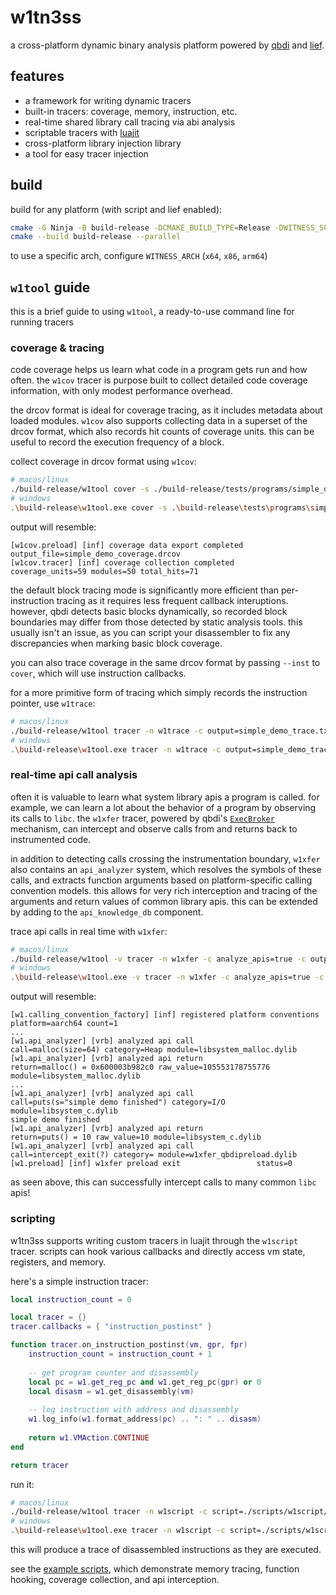 # w1tn3ss

a cross-platform dynamic binary analysis platform powered by [qbdi](https://github.com/QBDI/QBDI) and [lief](https://github.com/lief-project/LIEF).

## features

+ a framework for writing dynamic tracers
+ built-in tracers: coverage, memory, instruction, etc.
+ real-time shared library call tracing via abi analysis
+ scriptable tracers with [luajit](https://luajit.org/)
+ cross-platform library injection library
+ a tool for easy tracer injection

## build

build for any platform (with script and lief enabled):
```sh
cmake -G Ninja -B build-release -DCMAKE_BUILD_TYPE=Release -DWITNESS_SCRIPT=ON -DWITNESS_LIEF=ON
cmake --build build-release --parallel
```

to use a specific arch, configure `WITNESS_ARCH` (`x64`, `x86`, `arm64`)

## `w1tool` guide

this is a brief guide to using `w1tool`, a ready-to-use command line for running tracers

### coverage & tracing

code coverage helps us learn what code in a program gets run and how often. the `w1cov` tracer is purpose built to collect detailed code coverage information, with only modest performance overhead.

the drcov format is ideal for coverage tracing, as it includes metadata about loaded modules. `w1cov` also supports collecting data in a superset of the drcov format, which also records hit counts of coverage units. this can be useful to record the execution frequency of a block.

collect coverage in drcov format using `w1cov`:
```sh
# macos/linux
./build-release/w1tool cover -s ./build-release/tests/programs/simple_demo
# windows
.\build-release\w1tool.exe cover -s .\build-release\tests\programs\simple_demo.exe
```

output will resemble:
```
[w1cov.preload] [inf] coverage data export completed      output_file=simple_demo_coverage.drcov
[w1cov.tracer] [inf] coverage collection completed       coverage_units=59 modules=50 total_hits=71
```

the default block tracing mode is significantly more efficient than per-instruction tracing as it requires less frequent callback interuptions. however, qbdi detects basic blocks dynamically, so recorded block boundaries may differ from those detected by static analysis tools. this usually isn't an issue, as you can script your disassembler to fix any discrepancies when marking basic block coverage.

you can also trace coverage in the same drcov format by passing `--inst` to `cover`, which will use instruction callbacks.

for a more primitive form of tracing which simply records the instruction pointer, use `w1trace`:
```sh
# macos/linux
./build-release/w1tool tracer -n w1trace -c output=simple_demo_trace.txt -s ./build-release/tests/programs/simple_dem
# windows
.\build-release\w1tool.exe tracer -n w1trace -c output=simple_demo_trace.txt -s .\build-release\tests\programs\simple_demo.exe
```

### real-time api call analysis

often it is valuable to learn what system library apis a program is called. for example, we can learn a lot about the behavior of a program by observing its calls to `libc`. the `w1xfer` tracer, powered by qbdi's [`ExecBroker`](https://qbdi.readthedocs.io/en/stable/tutorial_ExecBrokerEvent.html) mechanism, can intercept and observe calls from and returns back to instrumented code.

in addition to detecting calls crossing the instrumentation boundary, `w1xfer` also contains an `api_analyzer` system, which resolves the symbols of these calls, and extracts function arguments based on platform-specific calling convention models. this allows for very rich interception and tracing of the arguments and return values of common library apis. this can be extended by adding to the `api_knowledge_db` component.

trace api calls in real time with `w1xfer`:
```sh
# macos/linux
./build-release/w1tool -v tracer -n w1xfer -c analyze_apis=true -c output=test_transfers.jsonl -s ./build-release/tests/programs/simple_demo
# windows
.\build-release\w1tool.exe -v tracer -n w1xfer -c analyze_apis=true -c output=test_transfers.jsonl -s .\build-release\tests\programs\simple_demo.exe
```

output will resemble:
```
[w1.calling_convention_factory] [inf] registered platform conventions     platform=aarch64 count=1
...
[w1.api_analyzer] [vrb] analyzed api call                   call=malloc(size=64) category=Heap module=libsystem_malloc.dylib
[w1.api_analyzer] [vrb] analyzed api return                 return=malloc() = 0x600003b982c0 raw_value=105553178755776 module=libsystem_malloc.dylib
...
[w1.api_analyzer] [vrb] analyzed api call                   call=puts(s="simple demo finished") category=I/O module=libsystem_c.dylib
simple demo finished
[w1.api_analyzer] [vrb] analyzed api return                 return=puts() = 10 raw_value=10 module=libsystem_c.dylib
[w1.api_analyzer] [vrb] analyzed api call                   call=intercept_exit(?) category= module=w1xfer_qbdipreload.dylib
[w1.preload] [inf] w1xfer preload exit                 status=0
```

as seen above, this can successfully intercept calls to many common `libc` apis!

### scripting

w1tn3ss supports writing custom tracers in luajit through the `w1script` tracer.
scripts can hook various callbacks and directly access vm state, registers, and memory.

here's a simple instruction tracer:
```lua
local instruction_count = 0

local tracer = {}
tracer.callbacks = { "instruction_postinst" }

function tracer.on_instruction_postinst(vm, gpr, fpr)
    instruction_count = instruction_count + 1
    
    -- get program counter and disassembly
    local pc = w1.get_reg_pc and w1.get_reg_pc(gpr) or 0
    local disasm = w1.get_disassembly(vm)
    
    -- log instruction with address and disassembly
    w1.log_info(w1.format_address(pc) .. ": " .. disasm)
    
    return w1.VMAction.CONTINUE
end

return tracer
```

run it:
```sh
# macos/linux
./build-release/w1tool tracer -n w1script -c script=./scripts/w1script/instruction_tracer.lua -s ./build-release/tests/programs/simple_demo
# windows
.\build-release\w1tool.exe tracer -n w1script -c script=./scripts/w1script/instruction_tracer.lua -s .\build-release\tests\programs\simple_demo.exe
```

this will produce a trace of disassembled instructions as they are executed.

see the [example scripts](./scripts/w1script/), which demonstrate memory tracing, function hooking, coverage collection, and api interception.
